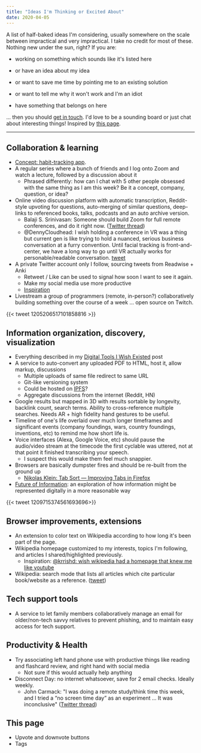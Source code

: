 ```yaml
---
title: "Ideas I'm Thinking or Excited About"
date: 2020-04-05
---
```


A list of half-baked ideas I'm considering, usually somewhere on the scale between impractical and very impractical. I take no credit for most of these. Nothing new under the sun, right? If you are:

* working on something which sounds like it's listed here

* or have an idea about my idea

* or want to save me time by pointing me to an existing solution

* or want to tell me why it won't work and I'm an idiot

* have something that belongs on here

... then you should [get in touch](/about). I'd love to be a sounding board or just chat about interesting things! Inspired by [this page](https://beepb00p.xyz/ideas.html).

---

## Collaboration & learning

- [Concept: habit-tracking app](https://www.notion.so/jborichevskiy/Concept-Habit-Tracking-Learning-App-7e28aac50c8f4a73a505c8c38a69447b).
- A regular series where a bunch of friends and I log onto Zoom and watch a lecture, followed by a discussion about it
    - Phrased differently: how can I chat with 5 other people obsessed with the same thing as I am this week? Be it a concept, company, question, or idea?
- Online video discussion platform with automatic transcription, Reddit-style upvoting for questions, auto-merging of similar questions, deep-links to referenced books, talks, podcasts and an auto archive version.
    - Balaji S. Srinivasan: Someone should build Zoom for full remote conferences, and do it right now. ([Twitter thread](https://twitter.com/balajis/status/1229111845673459714?s=21))
    - @DennyCloudhead: I wish holding a conference in VR was a thing but current gen is like trying to hold a nuanced, serious business conversation at a furry convention. Until facial tracking is front-and-center, we have a long way to go until VR actually works for personable/readable conversation. [tweet](https://twitter.com/DennyCloudhead/status/1233839394416713728?s=20)
- A private Twitter account only I follow, sourcing tweets from Readwise + Anki
    - Retweet / Like can be used to signal how soon I want to see it again. 
    - Make my social media use more productive 
    - [Inspiration](https://twitter.com/hibyepie/status/1201533152038014978?s=20)
- Livestream a group of programmers (remote, in-person?) collaboratively building something over the course of a week ... open source on Twitch. 

{{< tweet 1205206517101858816 >}}

## Information organization, discovery, visualization

- Everything described in my [Digital Tools I Wish Existed](/posts/digital-tools) post
- A service to auto-convert any uploaded PDF to HTML, host it, allow markup, discussions
    - Multiple uploads of same file redirect to same URL
    - Git-like versioning system
    - Could be hosted on [IPFS](https://ipfs.io/)?
    - Aggregate discussions from the internet (Reddit, HN)
- Google results but mapped in 3D with results sortable by longevity, backlink count, search terms. Ability to cross-reference multiple searches. Needs AR + high fidelity hand gestures to be useful. 
- Timeline of one's life overlaid over much longer timeframes and significant events (company foundings, wars, country foundings, inventions, etc) to remind me how short life is.
- Voice interfaces (Alexa, Google Voice, etc) should pause the audio/video stream at the timecode the first cyclable was uttered, not at that point it finished transcribing your speech.
    - I suspect this would make them feel much snappier. 
- Browsers are basically dumpster fires and should be re-built from the ground up
    - [Nikolas Klein: Tab Sort — Improving Tabs in Firefox](https://blog.prototypr.io/tab-sort-improving-tabs-in-firefox-9a727754e8d0#.tj942couz)
- [Future of Information](http://futureofinformation.com/): an exploration of how information might be represented digitally in a more reasonable way

{{< tweet 1209715374561693696>}}

## Browser improvements, extensions

- An extension to color text on Wikipedia according to how long it's been part of the page.
- Wikipedia homepage customized to my interests, topics I'm following, and articles I shared/highlighted previously.
    - Inspiration: [@krrishd: wish wikipedia had a homepage that knew me like youtube](https://twitter.com/krrishd/status/1244823438482477056?s=20)
- Wikipedia: search mode that lists all articles which cite particular book/website as a reference. ([tweet](https://twitter.com/jborichevskiy/status/1245057282229932032?s=20))

## Tech support tools

- A service to let family members collaboratively manage an email for older/non-tech savvy relatives to prevent phishing, and to maintain easy access for tech support.

## Productivity & Health

- Try associating left hand phone use with productive things like reading and flashcard review, and right hand with social media
    - Not sure if this would actually help anything
- Disconnect Day: no internet whatsoever, save for 2 email checks. Ideally weekly.
    - John Carmack: "I was doing a remote study/think time this week, and I tried a “no screen time day” as an experiment ... It was inconclusive" ([Twitter thread](https://twitter.com/id_aa_carmack/status/1218526548627804161?s=12))

## This page

- Upvote and downvote buttons
- Tags